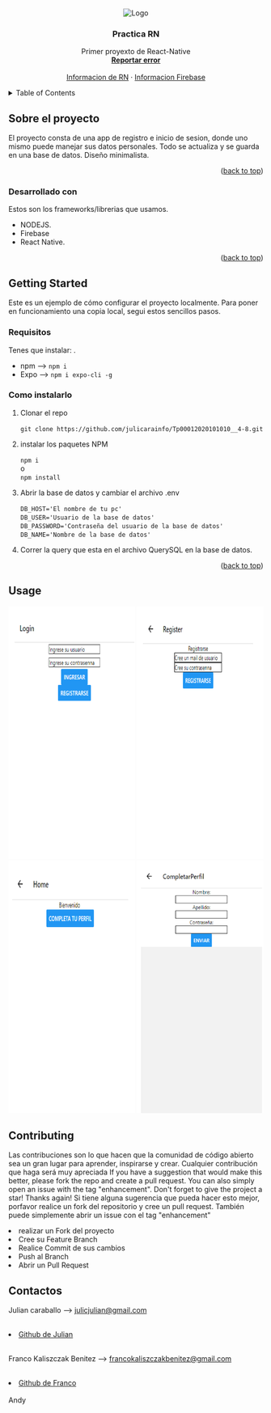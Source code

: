 <!-- Improved compatibility of back to top link: See: https://github.com/othneildrew/Best-README-Template/pull/73 -->
<a name="readme-top"></a>
<!--
*** Thanks for checking out the Best-README-Template. If you have a suggestion
*** that would make this better, please fork the repo and create a pull request
*** or simply open an issue with the tag "enhancement".
*** Don't forget to give the project a star!
*** Thanks again! Now go create something AMAZING! :D
-->



<!-- PROJECT SHIELDS -->
<!--
*** I'm using markdown "reference style" links for readability.
*** Reference links are enclosed in brackets [ ] instead of parentheses ( ).
*** See the bottom of this document for the declaration of the reference variables
*** for contributors-url, forks-url, etc. This is an optional, concise syntax you may use.
*** https://www.markdownguide.org/basic-syntax/#reference-style-links
-->


<!-- PROJECT LOGO -->
<br />
<div align="center">
    <img src="https://static.vecteezy.com/system/resources/previews/021/919/677/original/login-icon-in-trendy-flat-style-isolated-on-white-background-approach-symbol-for-your-web-site-design-logo-app-ui-illustration-eps10-flat-style-for-graphic-design-vector.jpg" alt="Logo" width="220" height="220"/>

  <h3 align="center">Practica RN</h3>

  <p align="center">
    Primer proyexto de React-Native
    <br />
    <a href="https://github.com/julicarainfo/Tp00012020101010__4-8/issues"><strong>Reportar error</strong></a>
    <br />
    <br />
    <a href="https://reactnative.dev/">Informacion de RN</a>
    ·
    <a href="https://firebase.google.com/?gad=1&gclid=CjwKCAiAxreqBhAxEiwAfGfndNlEtj3nyT6CFpCGTBBfqU9Xlt6cCPYr_RDNV5R3xEiy1AR6GPdyYRoCONwQAvD_BwE&gclsrc=aw.ds&hl=es-419">Informacion Firebase</a>

  </p>
</div>



<!-- TABLE OF CONTENTS -->
<details>
  <summary>Table of Contents</summary>
  <ol>
    <li>
      <a href="#Sobre-el-proyecto">About The Project</a>
      <ul>
        <li><a href="#Desarrollado-con">Built With</a></li>
      </ul>
    </li>
    <li>
      <a href="#Getting-started">Getting Started</a>
      <ul>
        <li><a href="#Requisitos">Prerequisites</a></li>
        <li><a href="#Como instalarlo">Installation</a></li>
      </ul>
    </li>
    <li><a href="#Usage">Usage</a></li>
    <li><a href="#roadmap">Roadmap</a></li>
    <li><a href="#Contributing">Contributing</a></li>
    <li><a href="#Contactos">Contact</a></li>

  </ol>
</details>



<!-- ABOUT THE PROJECT -->
## Sobre el proyecto

El proyecto consta de una app de registro e inicio de sesion, donde uno mismo puede manejar sus datos personales. Todo se actualiza y se guarda en una base de datos. Diseño minimalista.
<p align="right">(<a href="#readme-top">back to top</a>)</p>


<!-- Desarrollado con -->
### Desarrollado con

Estos son los frameworks/librerias que usamos. 

* NODEJS.
* Firebase
* React Native.

<p align="right">(<a href="#readme-top">back to top</a>)</p>

<!-- GETTING STARTED -->
## Getting Started

Este es un ejemplo de cómo  configurar el proyecto localmente.
Para poner en funcionamiento una copia local, segui estos sencillos pasos.

### Requisitos

Tenes que instalar: .
* npm --> `npm i`
* Expo --> `npm i expo-cli -g`

  
### Como instalarlo
1. Clonar el repo

   `git clone https://github.com/julicarainfo/Tp00012020101010__4-8.git`

2. instalar los paquetes NPM 

   `npm i`
   </br>
    o
   </br>
   `npm install`

4. Abrir la base de datos y cambiar el archivo .env 

     `DB_HOST='El nombre de tu pc'`
   </br>
     `DB_USER='Usuario de la base de datos'`
   </br>
     `DB_PASSWORD='Contraseña del usuario de la base de datos'`
   </br>
     `DB_NAME='Nombre de la base de datos'`
 

6. Correr la query que esta en el archivo QuerySQL en la base de datos.

<p align="right">(<a href="#readme-top">back to top</a>)</p>



<!-- USAGE EXAMPLES -->
## Usage
<img src="https://github.com/julicarainfo/Tp00012020101010__4-8/blob/main/LOGIN%20FOTO.png" alt="" width="250" height="500"/>
<img src="https://github.com/julicarainfo/Tp00012020101010__4-8/blob/main/REGISTER%20FOTO.png" alt="" width="250" height="500"/>
<img src="https://github.com/julicarainfo/Tp00012020101010__4-8/blob/main/COMPLETAR%20PERFIL.png" alt="" width="250" height="500"/>
<img src="https://github.com/julicarainfo/Tp00012020101010__4-8/blob/main/FORM%20COMPLETAR%20PERFIL.png" alt="" width="250" height="500"/>



<!-- CONTRIBUCIONES -->
## Contributing
Las contribuciones son lo que hacen que la comunidad de código abierto sea un gran lugar para aprender, inspirarse y crear. Cualquier contribución que haga será muy apreciada If you have a suggestion that would make this better, please fork the repo and create a pull request. You can also simply open an issue with the tag "enhancement". Don't forget to give the project a star! Thanks again! Si tiene alguna sugerencia que pueda hacer esto mejor, porfavor realice un fork del repositorio y cree un pull request. También puede simplemente abrir un issue con el tag "enhancement"

   <li>realizar un Fork del proyecto</li>
   <li>Cree su Feature Branch</li>
   <li>Realice Commit de sus cambios</li>
   <li>Push al Branch</li>
   <li>Abrir un Pull Request</li>

<!-- Contacts -->
## Contactos

Julian caraballo --> julicjulian@gmail.com
</br>
</br>
  <li><a href="https://github.com/othneildrew/Best-README-Template">Github de Julian</a></li>
  </br>

Franco Kaliszczak Benitez --> francokaliszczakbenitez@gmail.com
</br>
</br>
  <li><a href="https://github.com/FrancardoKaliZ">Github de Franco</a></li>
</br>
Andy 


 
